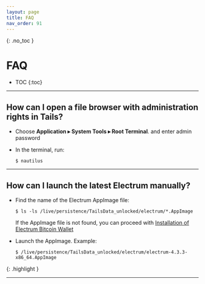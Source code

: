 ```yaml
---
layout: page
title: FAQ
nav_order: 91
---
```


{: .no_toc }
# FAQ 

- TOC
{:toc}

---
## How can I open a  file browser with administration rights in Tails?

* Choose **Application ▸ System Tools ▸ Root Terminal**. and enter admin password

* In the terminal, run:
  ```shell
  $ nautilus
  ```

---

## How can I launch the latest Electrum manually?

* Find the name of the Electrum AppImage file:

  ```shell
  $ ls -ls /live/persistence/TailsData_unlocked/electrum/*.AppImage
  ```
  If the AppImage file is not found, you can proceed with [Installation of Electrum Bitcoin Wallet](install/electrum.html) 
  

* Launch the AppImage. Example:

  ```shell
  $ /live/persistence/TailsData_unlocked/electrum/electrum-4.3.3-x86_64.AppImage
  ```

{: .highlight }

---